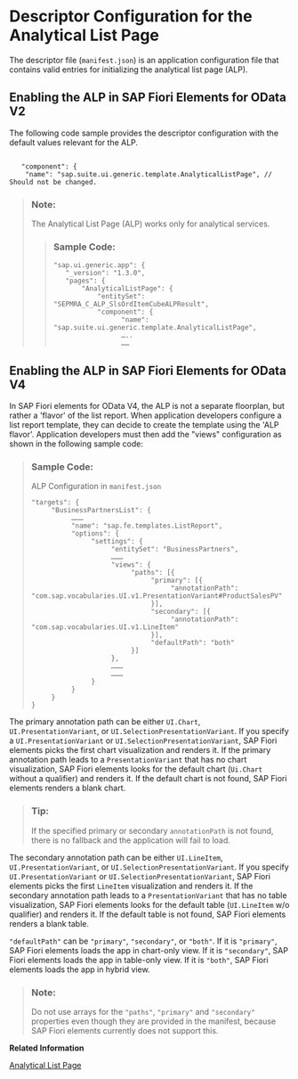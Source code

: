 <!-- loio2a9df06673d34f72b238549d49da8bfb -->

# Descriptor Configuration for the Analytical List Page

The descriptor file \(`manifest.json`\) is an application configuration file that contains valid entries for initializing the analytical list page \(ALP\).



## Enabling the ALP in SAP Fiori Elements for OData V2

The following code sample provides the descriptor configuration with the default values relevant for the ALP.

```

   "component": {
	"name": "sap.suite.ui.generic.template.AnalyticalListPage", // Should not be changed.

```

> ### Note:  
> The Analytical List Page \(ALP\) works only for analytical services.
> 
> > ### Sample Code:  
> > ```
> > "sap.ui.generic.app": {
> >    "_version": "1.3.0",
> >    "pages": {
> >        "AnalyticalListPage": {
> >            "entitySet": "SEPMRA_C_ALP_SlsOrdItemCubeALPResult",
> >            "component": {
> >                  "name": "sap.suite.ui.generic.template.AnalyticalListPage",
> >                  …..
> >                  ……
> > 
> > ```



<a name="loio2a9df06673d34f72b238549d49da8bfb__section_b3f_qhf_1qb"/>

## Enabling the ALP in SAP Fiori Elements for OData V4

In SAP Fiori elements for OData V4, the ALP is not a separate floorplan, but rather a 'flavor' of the list report. When application developers configure a list report template, they can decide to create the template using the 'ALP flavor'. Application developers must then add the "views" configuration as shown in the following sample code:

> ### Sample Code:  
> ALP Configuration in `manifest.json`
> 
> ```
> "targets": {
>      "BusinessPartnersList": {
>           ………
>           "name": "sap.fe.templates.ListReport",
>           "options": {
>                "settings": {
>                     "entitySet": "BusinessPartners",
>                     ………
>                     "views": {
>                          "paths": [{
>                               "primary": [{
>                                    "annotationPath": "com.sap.vocabularies.UI.v1.PresentationVariant#ProductSalesPV"
>                               }],
>                               "secondary": [{
>                                    "annotationPath": "com.sap.vocabularies.UI.v1.LineItem"
>                               }],
>                               "defaultPath": "both"
>                          }]
>                     },
>                     ………
>                     ………
>                }
>           }
>      }
> }
> ```

The primary annotation path can be either `UI.Chart`, `UI.PresentationVariant`, or `UI.SelectionPresentationVariant`. If you specify a `UI.PresentationVariant` or `UI.SelectionPresentationVariant`, SAP Fiori elements picks the first chart visualization and renders it. If the primary annotation path leads to a `PresentationVariant` that has no chart visualization, SAP Fiori elements looks for the default chart \(`Ui.Chart` without a qualifier\) and renders it. If the default chart is not found, SAP Fiori elements renders a blank chart.

> ### Tip:  
> If the specified primary or secondary `annotationPath` is not found, there is no fallback and the application will fail to load.

The secondary annotation path can be either `UI.LineItem`, `UI.PresentationVariant`, or `UI.SelectionPresentationVariant`. If you specify `UI.PresentationVariant` or `UI.SelectionPresentationVariant`, SAP Fiori elements picks the first `LineItem` visualization and renders it. If the secondary annotation path leads to a `PresentationVariant` that has no table visualization, SAP Fiori elements looks for the default table \(`UI.LineItem` w/o qualifier\) and renders it. If the default table is not found, SAP Fiori elements renders a blank table.

`"defaultPath"` can be `"primary"`, `"secondary"`, or `"both"`. If it is `"primary"`, SAP Fiori elements loads the app in chart-only view. If it is `"secondary"`, SAP Fiori elements loads the app in table-only view. If it is `"both"`, SAP Fiori elements loads the app in hybrid view.

> ### Note:  
> Do not use arrays for the `"paths"`, `"primary"` and `"secondary"` properties even though they are provided in the manifest, because SAP Fiori elements currently does not support this.

**Related Information**  


[Analytical List Page](analytical-list-page-3d33684.md "The analytical list page (ALP) offers a unique way to analyze data step by step from different perspectives, to investigate a root cause through drilldown, and to act on transactional content.")

